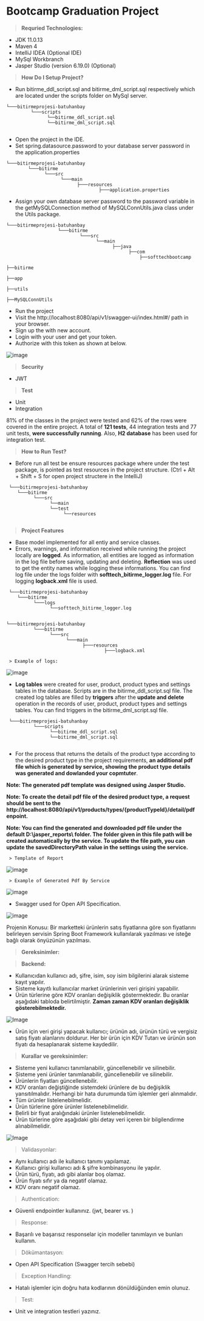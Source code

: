 # Bootcamp Graduation Project

> **Requried Technologies:**
 * JDK 11.0.13
 * Maven 4
 * IntelliJ IDEA (Optional IDE)
 * MySql Workbranch
 * Jasper Studio (version 6.19.0) (Optional)

> **How Do I Setup Project?**
 * Run bitirme_ddl_script.sql and bitirme_dml_script.sql respectively  which are located under the scripts folder on MySql server.
 ```
 └───bitirmeprojesi-batuhanbay
          └───scripts
                └──bitirme_ddl_script.sql
                └──bitirme_dml_script.sql
  
```
 
 * Open the project in the IDE.
 * Set spring.datasource.password to your database server password in the application.properties 
 
  ```
└───bitirmeprojesi-batuhanbay
          └───bitirme
                └───src
                      └───main
                            ├───resources
                                    ├───application.properties
  ```
 * Assign your own database server password to the password variable in the getMySQLConnection method of  MySQLConnUtils.java class under the Utils package.

 ```
└───bitirmeprojesi-batuhanbay
                    └───bitirme
                            └───src
                                  └──main
                                        ├──java
                                              ├──com
                                                  ├──softtechbootcamp
                                                                ├──bitirme
                                                                        ├──app
                                                                             ├──utils
                                                                                  ├──MySQLConnUtils
  ```
  * Run the project
  * Visit the http://localhost:8080/api/v1/swagger-ui/index.html#/ path in your browser.
  * Sign up the with new account.
  * Login with your user and get your token.
  * Authorize with this token as shown at below.
  
  ![image](https://github.com/165-Softtech-Patika-Java-Spring/bitirmeprojesi-batuhanbay/blob/main/readme%20resources/Swagger%20UI%20Authorize.gif?raw=true)

> **Security**
 * JWT

> **Test**
 * Unit
 * Integration 
 
 81% of the classes in the project were tested and 62% of the rows were covered in the entire project. A total of __**121 tests**__, 44 integration tests and 77 unit tests, __**were successfully running**__. Also,  __**H2 database**__ has been used for integration test.

> **How to Run Test?**
* Before run all test be ensure resources package where under the test package, is pointed as test resources in the project structure. (Ctrl + Alt + Shift + S for open project structere in the IntelliJ)

```
 └───bitirmeprojesi-batuhanbay
    └───bitirme
          └───src
                └──main
                └──test
                     └──resources
  
```

> **Project Features**
* Base model implemented for all entiy and service classes.
* Errors, warnings, and information received while running the project locally are __**logged**__. As information, all entities are logged as information in the log file before saving, updating and deleting.  __**Reflection**__ was used to get the entity names while logging these informations. You can find log file under the logs folder with __**softtech_bitirme_logger.log**__ file. For logging __**logback.xml**__ file is used.

```
 └───bitirmeprojesi-batuhanbay
    └───bitirme
          └───logs
                └──softtech_bitirme_logger.log
  
```

```
└───bitirmeprojesi-batuhanbay
          └───bitirme
                └───src
                      └───main
                            ├───resources
                                    ├───logback.xml
  ```
     > Example of logs:
 ![image](https://github.com/165-Softtech-Patika-Java-Spring/bitirmeprojesi-batuhanbay/blob/main/readme%20resources/Log%20Example.jpg?raw=true)

*  __**Log tables**__ were created for user, product, product types and settings tables in the database. Scripts are in the bitirme_ddl_script.sql file. The created log tables are filled by  __**triggers**__ after the __**update and delete**__  operation in the records of  user, product, product types and settings tables. You can find triggers in the bitirme_dml_script.sql file.
  
```
 └───bitirmeprojesi-batuhanbay
          └───scripts
                └──bitirme_ddl_script.sql
                └──bitirme_dml_script.sql
  
```

*  For the process that returns the details of the product type according to the desired product type in the project requirements, __**an additional pdf file which is generated by service, showing the product type details was generated and dowlanded your copmtuter**__.

  __**Note: The generated pdf template was designed using Jasper Studio.**__

  __**Note: To create the detail pdf file of the desired product type, a request should be sent to the http://localhost:8080/api/v1/products/types/{productTypeId}/detail/pdf enpoint.**__

  __**Note: You can find the generated and downloaded pdf file under the default D:\jasper_reports\ folder. The folder given in this file path will be created automatically by the service. To update the file path, you can update the savedDirectoryPath value in the settings using the service.**__
  
     > Template of Report
   ![image](https://github.com/165-Softtech-Patika-Java-Spring/bitirmeprojesi-batuhanbay/blob/main/readme%20resources/Report%20Template.jpg?raw=true)
   
     > Example of Generated Pdf By Service
   ![image](https://github.com/165-Softtech-Patika-Java-Spring/bitirmeprojesi-batuhanbay/blob/main/readme%20resources/Example%20Generated%20Pdf.jpg?raw=true)
  
* Swagger used for Open API Specification.

![image](https://github.com/165-Softtech-Patika-Java-Spring/bitirmeprojesi-batuhanbay/blob/main/readme%20resources/Swagger.jpg?raw=true)





Projenin Konusu:
Bir marketteki ürünlerin satış fiyatlarına göre son fiyatlarını belirleyen servisin Spring Boot Framework
kullanılarak yazılması ve isteğe bağlı olarak önyüzünün yazılması.

> **Gereksinimler:**

> **Backend:**

- Kullanıcıdan kullanıcı adı, şifre, isim, soy isim bilgilerini alarak sisteme kayıt yapılır.
- Sisteme kayıtlı kullanıcılar market ürünlerinin veri girişini yapabilir.
- Ürün türlerine göre KDV oranları değişiklik göstermektedir. Bu oranlar aşağıdaki tabloda
belirtilmiştir. __**Zaman zaman KDV oranları değişiklik gösterebilmektedir.**__

![Image](https://www.linkpicture.com/q/Untitled_395.png)


- Ürün için veri girişi yapacak kullanıcı; ürünün adı, ürünün türü ve vergisiz satış fiyatı alanlarını
doldurur. Her bir ürün için KDV Tutarı ve ürünün son fiyatı da hesaplanarak sisteme kaydedilir.
> **Kurallar ve gereksinimler:**
- Sisteme yeni kullanıcı tanımlanabilir, güncellenebilir ve silinebilir.
- Sisteme yeni ürünler tanımlanabilir, güncellenebilir ve silinebilir.
- Ürünlerin fiyatları güncellenebilir.
- KDV oranları değiştiğinde sistemdeki ürünlere de bu değişiklik yansıtılmalıdır. Herhangi bir hata
durumunda tüm işlemler geri alınmalıdır.
- Tüm ürünler listelenebilmelidir.
- Ürün türlerine göre ürünler listelenebilmelidir.
- Belirli bir fiyat aralığındaki ürünler listelenebilmelidir.
- Ürün türlerine göre aşağıdaki gibi detay veri içeren bir bilgilendirme alınabilmelidir.

![Image](https://www.linkpicture.com/q/22_57.png)

> Validasyonlar:
- Aynı kullanıcı adı ile kullanıcı tanımı yapılamaz.
- Kullanıcı girişi kullanıcı adı & şifre kombinasyonu ile yapılır.
- Ürün türü, fiyatı, adı gibi alanlar boş olamaz.
- Ürün fiyatı sıfır ya da negatif olamaz.
- KDV oranı negatif olamaz.
> Authentication:
- Güvenli endpointler kullanınız. (jwt, bearer vs. )
> Response:
- Başarılı ve başarısız responselar için modeller tanımlayın ve bunları kullanın.
> Dökümantasyon:
- Open API Specification (Swagger tercih sebebi)
> Exception Handling:
- Hatalı işlemler için doğru hata kodlarının dönüldüğünden emin olunuz.
> Test:
- Unit ve integration testleri yazınız.




